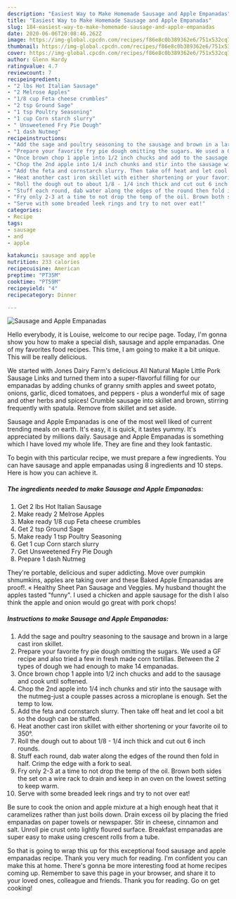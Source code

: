 ```yaml
---
description: "Easiest Way to Make Homemade Sausage and Apple Empanadas"
title: "Easiest Way to Make Homemade Sausage and Apple Empanadas"
slug: 184-easiest-way-to-make-homemade-sausage-and-apple-empanadas
date: 2020-06-06T20:08:46.262Z
image: https://img-global.cpcdn.com/recipes/f86e8c0b389362e6/751x532cq70/sausage-and-apple-empanadas-recipe-main-photo.jpg
thumbnail: https://img-global.cpcdn.com/recipes/f86e8c0b389362e6/751x532cq70/sausage-and-apple-empanadas-recipe-main-photo.jpg
cover: https://img-global.cpcdn.com/recipes/f86e8c0b389362e6/751x532cq70/sausage-and-apple-empanadas-recipe-main-photo.jpg
author: Glenn Hardy
ratingvalue: 4.7
reviewcount: 7
recipeingredient:
- "2 lbs Hot Italian Sausage"
- "2 Melrose Apples"
- "1/8 cup Feta cheese crumbles"
- "2 tsp Ground Sage"
- "1 tsp Poultry Seasoning"
- "1 cup Corn starch slurry"
- " Unsweetened Fry Pie Dough"
- "1 dash Nutmeg"
recipeinstructions:
- "Add the sage and poultry seasoning to the sausage and brown in a large cast iron skillet."
- "Prepare your favorite fry pie dough omitting the sugars. We used a GF recipe and also tried a few in fresh made corn tortillas. Between the 2 types of dough we had enough to make 14 empanadas."
- "Once brown chop 1 apple into 1/2 inch chucks and add to the sausage and cook until softened."
- "Chop the 2nd apple into 1/4 inch chunks and stir into the sausage with the nutmeg-just a couple passes across a microplane is enough. Set the temp to low."
- "Add the feta and cornstarch slurry. Then take off heat and let cool a bit so the dough can be stuffed."
- "Heat another cast iron skillet with either shortening or your favorite oil to 350°."
- "Roll the dough out to about 1/8 - 1/4 inch thick and cut out 6 inch rounds."
- "Stuff each round, dab water along the edges of the round then fold in half. Crimp the edge with a fork to seal."
- "Fry only 2-3 at a time to not drop the temp of the oil. Brown both sides the set on a wire rack to drain and keep in an oven on the lowest setting to keep warm."
- "Serve with some breaded leek rings and try to not over eat!"
categories:
- Recipe
tags:
- sausage
- and
- apple

katakunci: sausage and apple 
nutrition: 233 calories
recipecuisine: American
preptime: "PT35M"
cooktime: "PT59M"
recipeyield: "4"
recipecategory: Dinner

---
```



![Sausage and Apple Empanadas](https://img-global.cpcdn.com/recipes/f86e8c0b389362e6/751x532cq70/sausage-and-apple-empanadas-recipe-main-photo.jpg)

Hello everybody, it is Louise, welcome to our recipe page. Today, I'm gonna show you how to make a special dish, sausage and apple empanadas. One of my favorites food recipes. This time, I am going to make it a bit unique. This will be really delicious.

We started with Jones Dairy Farm&#39;s delicious All Natural Maple Little Pork Sausage Links and turned them into a super-flavorful filling for our empanadas by adding chunks of granny smith apples and sweet potato, onions, garlic, diced tomatoes, and peppers - plus a wonderful mix of sage and other herbs and spices! Crumble sausage into skillet and brown, stirring frequently with spatula. Remove from skillet and set aside.

Sausage and Apple Empanadas is one of the most well liked of current trending meals on earth. It's easy, it is quick, it tastes yummy. It's appreciated by millions daily. Sausage and Apple Empanadas is something which I have loved my whole life. They are fine and they look fantastic.


To begin with this particular recipe, we must prepare a few ingredients. You can have sausage and apple empanadas using 8 ingredients and 10 steps. Here is how you can achieve it.

<!--inarticleads1-->

##### The ingredients needed to make Sausage and Apple Empanadas:

1. Get 2 lbs Hot Italian Sausage
1. Make ready 2 Melrose Apples
1. Make ready 1/8 cup Feta cheese crumbles
1. Get 2 tsp Ground Sage
1. Make ready 1 tsp Poultry Seasoning
1. Get 1 cup Corn starch slurry
1. Get  Unsweetened Fry Pie Dough
1. Prepare 1 dash Nutmeg


They&#39;re portable, delicious and super addicting. Move over pumpkin shmumkins, apples are taking over and these Baked Apple Empanadas are proof!. « Healthy Sheet Pan Sausage and Veggies. My husband thought the apples tasted &#34;funny&#34;. I used a chicken and apple sausage for the dish I also think the apple and onion would go great with pork chops! 

<!--inarticleads2-->

##### Instructions to make Sausage and Apple Empanadas:

1. Add the sage and poultry seasoning to the sausage and brown in a large cast iron skillet.
1. Prepare your favorite fry pie dough omitting the sugars. We used a GF recipe and also tried a few in fresh made corn tortillas. Between the 2 types of dough we had enough to make 14 empanadas.
1. Once brown chop 1 apple into 1/2 inch chucks and add to the sausage and cook until softened.
1. Chop the 2nd apple into 1/4 inch chunks and stir into the sausage with the nutmeg-just a couple passes across a microplane is enough. Set the temp to low.
1. Add the feta and cornstarch slurry. Then take off heat and let cool a bit so the dough can be stuffed.
1. Heat another cast iron skillet with either shortening or your favorite oil to 350°.
1. Roll the dough out to about 1/8 - 1/4 inch thick and cut out 6 inch rounds.
1. Stuff each round, dab water along the edges of the round then fold in half. Crimp the edge with a fork to seal.
1. Fry only 2-3 at a time to not drop the temp of the oil. Brown both sides the set on a wire rack to drain and keep in an oven on the lowest setting to keep warm.
1. Serve with some breaded leek rings and try to not over eat!


Be sure to cook the onion and apple mixture at a high enough heat that it caramelizes rather than just boils down. Drain excess oil by placing the fried empanadas on paper towels or newspaper. Stir in cheese, cinnamon and salt. Unroll pie crust onto lightly floured surface. Breakfast empanadas are super easy to make using crescent rolls from a tube. 

So that is going to wrap this up for this exceptional food sausage and apple empanadas recipe. Thank you very much for reading. I'm confident you can make this at home. There's gonna be more interesting food at home recipes coming up. Remember to save this page in your browser, and share it to your loved ones, colleague and friends. Thank you for reading. Go on get cooking!
